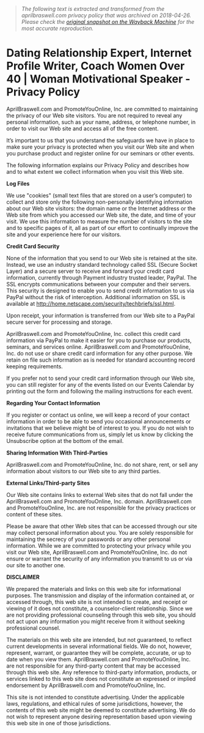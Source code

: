 > *The following text is extracted and transformed from the aprilbraswell.com privacy policy that was archived on 2018-04-26. Please check the [original snapshot on the Wayback Machine](https://web.archive.org/web/20180426105903id_/http%3A//aprilbraswell.com/Privacy_Policy.html) for the most accurate reproduction.*

# Dating Relationship Expert, Internet Profile Writer, Coach Women Over 40 | Woman Motivational Speaker - Privacy Policy

AprilBraswell.com and PromoteYouOnline, Inc. are committed to maintaining the privacy of our Web site visitors. You are not required to reveal any personal information, such as your name, address, or telephone number, in order to visit our Web site and access all of the free content.

It’s important to us that you understand the safeguards we have in place to make sure your privacy is protected when you visit our Web site and when you purchase product and register online for our seminars or other events.

The following information explains our Privacy Policy and describes how and to what extent we collect information when you visit this Web site.

**Log Files**

We use "cookies" (small text files that are stored on a user’s computer) to collect and store only the following non-personally identifying information about our Web site visitors: the domain name or the Internet address or the Web site from which you accessed our Web site, the date, and time of your visit. We use this information to measure the number of visitors to the site and to specific pages of it, all as part of our effort to continually improve the site and your experience here for our visitors.

**Credit Card Security**

None of the information that you send to our Web site is retained at the site. Instead, we use an industry standard technology called SSL (Secure Socket Layer) and a secure server to receive and forward your credit card information, currently through Payment industry trusted leader, PayPal. The SSL encrypts communications between your computer and their servers. This security is designed to enable you to send credit information to us via PayPal without the risk of interception. Additional information on SSL is available at http://home.netscape.com/security/techbriefs/ssl.html.

Upon receipt, your information is transferred from our Web site to a PayPal secure server for processing and storage.

AprilBraswell.com and PromoteYouOnline, Inc. collect this credit card information via PayPal to make it easier for you to purchase our products, seminars, and services online. AprilBraswell.com and PromoteYouOnline, Inc. do not use or share credit card information for any other purpose. We retain on file such information as is needed for standard accounting record keeping requirements.

If you prefer not to send your credit card information through our Web site, you can still register for any of the events listed on our Events Calendar by printing out the form and following the mailing instructions for each event.

**Regarding Your Contact Information**

If you register or contact us online, we will keep a record of your contact information in order to be able to send you occasional announcements or invitations that we believe might be of interest to you. If you do not wish to receive future communications from us, simply let us know by clicking the Unsubscribe option at the bottom of the email.

**Sharing Information With Third-Parties**

AprilBraswell.com and PromoteYouOnline, Inc. do not share, rent, or sell any information about visitors to our Web site to any third parties.

**External Links/Third-party Sites**

Our Web site contains links to external Web sites that do not fall under the AprilBraswell.com and PromoteYouOnline, Inc. domain. AprilBraswell.com and PromoteYouOnline, Inc. are not responsible for the privacy practices or content of these sites.

Please be aware that other Web sites that can be accessed through our site may collect personal information about you. You are solely responsible for maintaining the secrecy of your passwords or any other personal information. While we are committed to protecting your privacy while you visit our Web site, AprilBraswell.com and PromoteYouOnline, Inc. do not ensure or warrant the security of any information you transmit to us or via our site to another one.

**DISCLAIMER**

We prepared the materials and links on this web site for informational purposes. The transmission and display of the information contained at, or accessed through, this web site is not intended to create, and receipt or viewing of it does not constitute, a counselor-client relationship. Since we are not providing professional counseling through this web site, you should not act upon any information you might receive from it without seeking professional counsel.

The materials on this web site are intended, but not guaranteed, to reflect current developments in several informational fields. We do not, however, represent, warrant, or guarantee they will be complete, accurate, or up to date when you view them. AprilBraswell.com and PromoteYouOnline, Inc. are not responsible for any third-party content that may be accessed through this web site. Any reference to third-party information, products, or services linked to this web site does not constitute an expressed or implied endorsement by AprilBraswell.com and PromoteYouOnline, Inc.

This site is not intended to constitute advertising. Under the applicable laws, regulations, and ethical rules of some jurisdictions, however, the contents of this web site might be deemed to constitute advertising. We do not wish to represent anyone desiring representation based upon viewing this web site in one of those jurisdictions.
